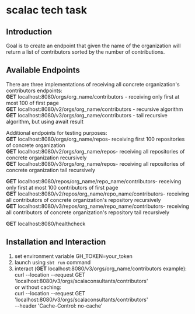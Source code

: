 # scalac tech task

## Introduction

Goal is to create an endpoint that given the name of the organization will return a list of contributors sorted by the number of contributions.

## Available Endpoints

There are three implementations of receiving all concrete organization's contributors endpoints:  
**GET** localhost:8080/orgs/org_name/contributors - receiving only first at most 100 of first page  
**GET** localhost:8080/v2/orgs/org_name/contributors - recursive algorithm  
**GET** localhost:8080/v3/orgs/org_name/contributors - tail recursive algorithm, but using await result  

Additional endpoints for testing purposes:  
**GET** localhost:8080/orgs/org_name/repos- receiving first 100 repositories of concrete organization  
**GET** localhost:8080/v2/orgs/org_name/repos- receiving all repositories of concrete organization recursively  
**GET** localhost:8080/v3/orgs/org_name/repos- receiving all repositories of concrete organization tail recursively  

**GET** localhost:8080/repos/org_name/repo_name/contributors- receiving only first at most 100 contributors of first page  
**GET** localhost:8080/v2/repos/org_name/repo_name/contributors- receiving all contributors of concrete organization's repository recursively  
**GET** localhost:8080/v3/repos/org_name/repo_name/contributors- receiving all contributors of concrete organization's repository tail recursively  

**GET** localhost:8080/healthcheck

## Installation and Interaction

1. set environment variable GH_TOKEN=your_token  
2. launch using `sbt run` command  
3. interact (**GET** localhost:8080/v3/orgs/org_name/contributors example):  
   curl --location --request GET 'localhost:8080/v3/orgs/scalaconsultants/contributors'  
   or without caching:  
   curl --location --request GET 'localhost:8080/v3/orgs/scalaconsultants/contributors' \
   --header 'Cache-Control: no-cache'